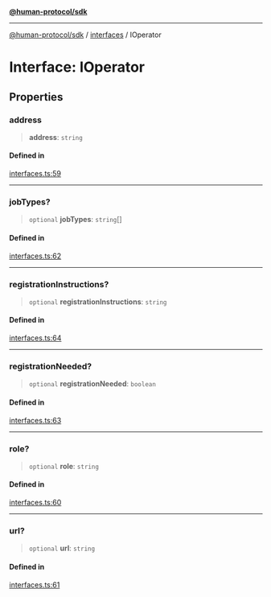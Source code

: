 [**@human-protocol/sdk**](../../README.md)

***

[@human-protocol/sdk](../../modules.md) / [interfaces](../README.md) / IOperator

# Interface: IOperator

## Properties

### address

> **address**: `string`

#### Defined in

[interfaces.ts:59](https://github.com/humanprotocol/human-protocol/blob/d7a8db333eaccaefacbd3a71e666d3627570e9f6/packages/sdk/typescript/human-protocol-sdk/src/interfaces.ts#L59)

***

### jobTypes?

> `optional` **jobTypes**: `string`[]

#### Defined in

[interfaces.ts:62](https://github.com/humanprotocol/human-protocol/blob/d7a8db333eaccaefacbd3a71e666d3627570e9f6/packages/sdk/typescript/human-protocol-sdk/src/interfaces.ts#L62)

***

### registrationInstructions?

> `optional` **registrationInstructions**: `string`

#### Defined in

[interfaces.ts:64](https://github.com/humanprotocol/human-protocol/blob/d7a8db333eaccaefacbd3a71e666d3627570e9f6/packages/sdk/typescript/human-protocol-sdk/src/interfaces.ts#L64)

***

### registrationNeeded?

> `optional` **registrationNeeded**: `boolean`

#### Defined in

[interfaces.ts:63](https://github.com/humanprotocol/human-protocol/blob/d7a8db333eaccaefacbd3a71e666d3627570e9f6/packages/sdk/typescript/human-protocol-sdk/src/interfaces.ts#L63)

***

### role?

> `optional` **role**: `string`

#### Defined in

[interfaces.ts:60](https://github.com/humanprotocol/human-protocol/blob/d7a8db333eaccaefacbd3a71e666d3627570e9f6/packages/sdk/typescript/human-protocol-sdk/src/interfaces.ts#L60)

***

### url?

> `optional` **url**: `string`

#### Defined in

[interfaces.ts:61](https://github.com/humanprotocol/human-protocol/blob/d7a8db333eaccaefacbd3a71e666d3627570e9f6/packages/sdk/typescript/human-protocol-sdk/src/interfaces.ts#L61)
